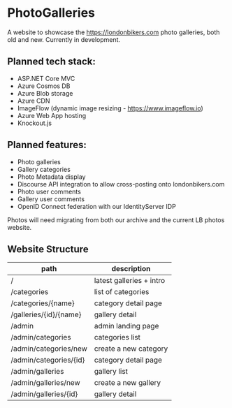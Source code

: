# PhotoGalleries

A website to showcase the https://londonbikers.com photo galleries, both old and new. Currently in development.

## Planned tech stack:

* ASP.NET Core MVC
* Azure Cosmos DB
* Azure Blob storage
* Azure CDN
* ImageFlow (dynamic image resizing - https://www.imageflow.io)
* Azure Web App hosting
* Knockout.js

## Planned features:

* Photo galleries
* Gallery categories
* Photo Metadata display
* Discourse API integration to allow cross-posting onto londonbikers.com
* Photo user comments
* Gallery user comments
* OpenID Connect federation with our IdentityServer IDP

Photos will need migrating from both our archive and the current LB photos website.

## Website Structure

| path | description |
|---|---|
|/|latest galleries + intro|
|/categories|list of categories|
|/categories/{name}|category detail page|
|/galleries/{id}/{name}|gallery detail|
|/admin|admin landing page|
|/admin/categories|categories list|
|/admin/categories/new|create a new category|
|/admin/categories/{id}|category detail page|
|/admin/galleries|gallery list|
|/admin/galleries/new|create a new gallery|
|/admin/galleries/{id}|gallery detail|